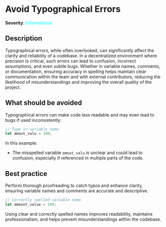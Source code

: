 # Avoid Typographical Errors

**Severity**: <span style="color:cyan;">Informational</span>

## Description

Typographical errors, while often overlooked, can significantly affect the clarity and reliability of a codebase. In a decentralized environment where precision is critical, such errors can lead to confusion, incorrect assumptions, and even subtle bugs. Whether in variable names, comments, or documentation, ensuring accuracy in spelling helps maintain clear communication within the team and with external contributors, reducing the likelihood of misunderstandings and improving the overall quality of the project.

## What should be avoided

Typographical errors can make code less readable and may even lead to bugs if used inconsistently:

```rust
// Typo in variable name.
let amout_valu = 100;
```

In this example:

- The misspelled variable `amout_valu` is unclear and could lead to confusion, especially if referenced in multiple parts of the code.

## Best practice

Perform thorough proofreading to catch typos and enhance clarity, ensuring variable names and comments are accurate and descriptive.

```rust
// Correctly spelled variable name.
let amount_value = 100;
```

Using clear and correctly spelled names improves readability, maintains professionalism, and helps prevent
misunderstandings within the codebase.
